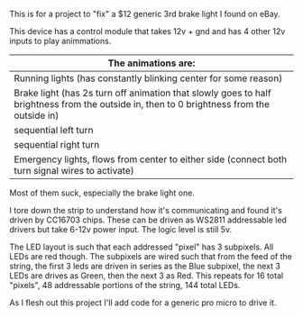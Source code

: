 This is for a project to "fix" a $12 generic 3rd brake light I found on eBay.

This device has a control module that takes 12v + gnd and has 4 other 12v inputs to play animmations.

|  The animations are: |   
| --- |
| Running lights (has constantly blinking center for some reason) |
| Brake light (has 2s turn off animation that slowly goes to half brightness from the outside in, then to 0 brightness from the outside in) |
| sequential left turn | 
| sequential right turn | 
| Emergency lights, flows from center to either side (connect both turn signal wires to activate) | 

Most of them suck, especially the brake light one.

I tore down the strip to understand how it's communicating and found it's driven by CC16703 chips. These can be driven as WS2811 addressable led drivers but take 6-12v power input. The logic level is still 5v. 

The LED layout is such that each addressed "pixel" has 3 subpixels. All LEDs are red though. The subpixels are wired such that from the feed of the string, the first 3 leds are driven in series as the Blue subpixel, the next 3 LEDs are drives as Green, then the next 3 as Red. This repeats for 16 total "pixels", 48 addressable portions of the string, 144 total LEDs.

As I flesh out this project I'll add code for a generic pro micro to drive it.

